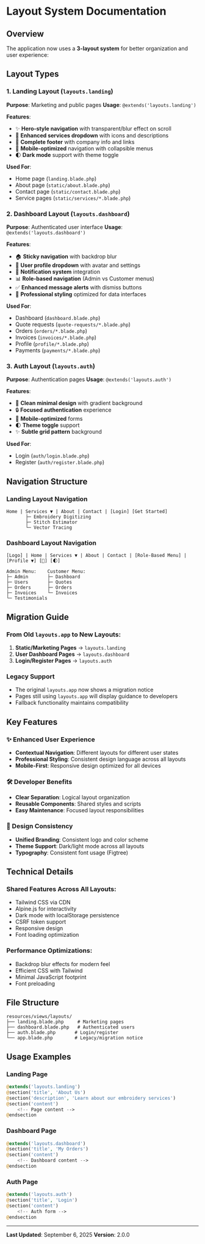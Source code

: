 # Layout System Documentation

## Overview
The application now uses a **3-layout system** for better organization and user experience:

## Layout Types

### 1. Landing Layout (`layouts.landing`)
**Purpose**: Marketing and public pages
**Usage**: `@extends('layouts.landing')`

**Features**:
- ✨ **Hero-style navigation** with transparent/blur effect on scroll
- 🎨 **Enhanced services dropdown** with icons and descriptions  
- 🦶 **Complete footer** with company info and links
- 📱 **Mobile-optimized** navigation with collapsible menus
- 🌓 **Dark mode** support with theme toggle

**Used For**:
- Home page (`landing.blade.php`)
- About page (`static/about.blade.php`)
- Contact page (`static/contact.blade.php`)
- Service pages (`static/services/*.blade.php`)

### 2. Dashboard Layout (`layouts.dashboard`)
**Purpose**: Authenticated user interface
**Usage**: `@extends('layouts.dashboard')`

**Features**:
- 🏠 **Sticky navigation** with backdrop blur
- 👤 **User profile dropdown** with avatar and settings
- 🔔 **Notification system** integration
- 📊 **Role-based navigation** (Admin vs Customer menus)
- ✅ **Enhanced message alerts** with dismiss buttons
- 🎨 **Professional styling** optimized for data interfaces

**Used For**:
- Dashboard (`dashboard.blade.php`)
- Quote requests (`quote-requests/*.blade.php`)
- Orders (`orders/*.blade.php`)
- Invoices (`invoices/*.blade.php`)
- Profile (`profile/*.blade.php`)
- Payments (`payments/*.blade.php`)

### 3. Auth Layout (`layouts.auth`)
**Purpose**: Authentication pages
**Usage**: `@extends('layouts.auth')`

**Features**:
- 🎨 **Clean minimal design** with gradient background
- 🔒 **Focused authentication** experience
- 📱 **Mobile-optimized** forms
- 🌓 **Theme toggle** support
- ✨ **Subtle grid pattern** background

**Used For**:
- Login (`auth/login.blade.php`)
- Register (`auth/register.blade.php`)

## Navigation Structure

### Landing Layout Navigation
```
Home | Services ▼ | About | Contact | [Login] [Get Started]
       ├─ Embroidery Digitizing
       ├─ Stitch Estimator  
       └─ Vector Tracing
```

### Dashboard Layout Navigation
```
[Logo] | Home | Services ▼ | About | Contact | [Role-Based Menu] | [Profile ▼] [🔔] [🌓]

Admin Menu:    Customer Menu:
├─ Admin       ├─ Dashboard
├─ Users       ├─ Quotes
├─ Orders      ├─ Orders
├─ Invoices    └─ Invoices
└─ Testimonials
```

## Migration Guide

### From Old `layouts.app` to New Layouts:

1. **Static/Marketing Pages** → `layouts.landing`
2. **User Dashboard Pages** → `layouts.dashboard`  
3. **Login/Register Pages** → `layouts.auth`

### Legacy Support
- The original `layouts.app` now shows a migration notice
- Pages still using `layouts.app` will display guidance to developers
- Fallback functionality maintains compatibility

## Key Features

### ✨ Enhanced User Experience
- **Contextual Navigation**: Different layouts for different user states
- **Professional Styling**: Consistent design language across all layouts
- **Mobile-First**: Responsive design optimized for all devices

### 🛠️ Developer Benefits
- **Clear Separation**: Logical layout organization
- **Reusable Components**: Shared styles and scripts
- **Easy Maintenance**: Focused layout responsibilities

### 🎨 Design Consistency
- **Unified Branding**: Consistent logo and color scheme
- **Theme Support**: Dark/light mode across all layouts
- **Typography**: Consistent font usage (Figtree)

## Technical Details

### Shared Features Across All Layouts:
- Tailwind CSS via CDN
- Alpine.js for interactivity
- Dark mode with localStorage persistence
- CSRF token support
- Responsive design
- Font loading optimization

### Performance Optimizations:
- Backdrop blur effects for modern feel
- Efficient CSS with Tailwind
- Minimal JavaScript footprint
- Font preloading

## File Structure
```
resources/views/layouts/
├── landing.blade.php     # Marketing pages
├── dashboard.blade.php   # Authenticated users  
├── auth.blade.php       # Login/register
└── app.blade.php        # Legacy/migration notice
```

## Usage Examples

### Landing Page
```php
@extends('layouts.landing')
@section('title', 'About Us')
@section('description', 'Learn about our embroidery services')
@section('content')
    <!-- Page content -->
@endsection
```

### Dashboard Page
```php
@extends('layouts.dashboard')
@section('title', 'My Orders')
@section('content')
    <!-- Dashboard content -->
@endsection
```

### Auth Page
```php
@extends('layouts.auth')
@section('title', 'Login')
@section('content')
    <!-- Auth form -->
@endsection
```

---

**Last Updated**: September 6, 2025
**Version**: 2.0.0
